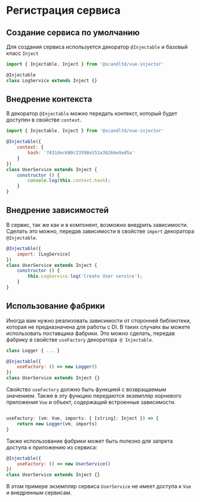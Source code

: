 # Регистрация сервиса

## Создание сервиса по умолчанию

Для создания сервиса используется декоратор `@Injectable` и базовый класс `Inject`

``` js
import { Injectable, Inject } from '@scandltd/vue-injector'

@Injectable
class LogService extends Inject {}
```

## Внедрение контекста

В декоратор `@Injectable` можно передать контекст, который будет доступен в свойстве `context`.

``` js
import { Injectable, Inject } from '@scandltd/vue-injector'

@Injectable({
    context: {
        hash: '7431dec680c23598e151a36266e9ad5a'
    }
})
class UserService extends Inject {
    constructor () {
        console.log(this.context.hash);
    }
}
```

## Внедрение зависимостей

В сервис, так же как и в компонент, возможно внедрить зависимости. Сделать это можно, передав зависимости в свойстве `import` декоратора `@Injectable`.

``` js
@Injectable({
    import: [LogService]
})
class UserService extends Inject {
    constructor () {
        this.LogService.log('Create User service');
    }
}
```

## Использование фабрики

Иногда вам нужно реализовать зависимости от сторонней библиотеки, которая не предназначена для работы с DI. В таких случаях вы можете использовать поставщика фабрики. Это можно сделать, передав фабрику в свойстве `useFactory` декоратора` @ Injectable`.

``` js
class Logger { ... }

@Injectable({
    useFactory: () => new Logger()
})
class UserService extends Inject {}
```

Свойство `useFactory` должно быть функцией с возвращаемым значением. Также в эту функцию передаются экземпляр корневого приложения `Vue` и объект, содержащий встроенные зависимости.

``` js

useFactory: (vm: Vue, imports: { [string]: Inject }) => {
    return new Logger(vm, imports)
}
```

Также использование фабрики может быть полезно для запрета доступа к приложению из сервиса:

``` js
@Injectable({
    useFactory: () => new UserService()
})
class UserService extends Inject {}
```

В этом примере экземпляр сервиса `UserService` не имеет доступа к `Vue` и внедренным сервисам.
